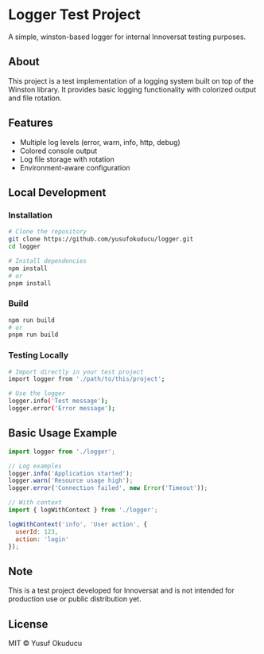 # Logger Test Project

A simple, winston-based logger for internal Innoversat testing purposes.

## About

This project is a test implementation of a logging system built on top of the Winston library. It provides basic logging functionality with colorized output and file rotation.

## Features

- Multiple log levels (error, warn, info, http, debug)
- Colored console output
- Log file storage with rotation
- Environment-aware configuration

## Local Development

### Installation

```bash
# Clone the repository
git clone https://github.com/yusufokuducu/logger.git
cd logger

# Install dependencies
npm install
# or
pnpm install
```

### Build

```bash
npm run build
# or
pnpm run build
```

### Testing Locally

```bash
# Import directly in your test project
import logger from './path/to/this/project';

# Use the logger
logger.info('Test message');
logger.error('Error message');
```

## Basic Usage Example

```javascript
import logger from './logger';

// Log examples
logger.info('Application started');
logger.warn('Resource usage high');
logger.error('Connection failed', new Error('Timeout'));

// With context
import { logWithContext } from './logger';

logWithContext('info', 'User action', {
  userId: 123,
  action: 'login'
});
```

## Note

This is a test project developed for Innoversat and is not intended for production use or public distribution yet.

## License

MIT © Yusuf Okuducu 
